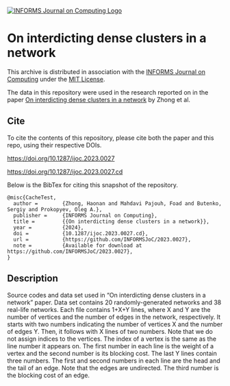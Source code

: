[![INFORMS Journal on Computing Logo](https://INFORMSJoC.github.io/logos/INFORMS_Journal_on_Computing_Header.jpg)](https://pubsonline.informs.org/journal/ijoc)

# On interdicting dense clusters in a network

This archive is distributed in association with the [INFORMS Journal on
Computing](https://pubsonline.informs.org/journal/ijoc) under the [MIT License](LICENSE).

The data in this repository were used in the research reported on in the paper 
[On interdicting dense clusters in a network](https://doi.org/10.1287/ijoc.2023.0027) by Zhong et al. 

## Cite

To cite the contents of this repository, please cite both the paper and this repo, using their respective DOIs.

https://doi.org/10.1287/ijoc.2023.0027

https://doi.org/10.1287/ijoc.2023.0027.cd

Below is the BibTex for citing this snapshot of the repository.

```
@misc{CacheTest,
  author =        {Zhong, Haonan and Mahdavi Pajouh, Foad and Butenko, Sergiy and Prokopyev, Oleg A.},
  publisher =     {INFORMS Journal on Computing},
  title =         {{On interdicting dense clusters in a network}},
  year =          {2024},
  doi =           {10.1287/ijoc.2023.0027.cd},
  url =           {https://github.com/INFORMSJoC/2023.0027},
  note =          {Available for download at https://github.com/INFORMSJoC/2023.0027},
}  
```

## Description

Source codes and data set used in “On interdicting dense clusters in a network” paper.  Data set contains 20 randomly-generated networks and 38 real-life networks. Each file contains 1+X+Y lines, where X and Y are the number of vertices and the number of edges in the network, respectively. It starts with two numbers indicating the number of vertices X and the number of edges Y. Then, it follows with X lines of two numbers. Note that we do not assign indices to the vertices. The index of a vertex is the same as the line number it appears on. The first number in each line is the weight of a vertex and the second number is its blocking cost. The last Y lines contain three numbers. The first and second numbers in each line are the head and the tail of an edge. Note that the edges are undirected. The third number is the blocking cost of an edge.
